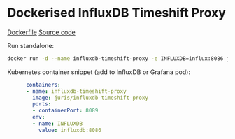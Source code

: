 # Dockerised InfluxDB Timeshift Proxy

[Dockerfile](https://github.com/juris/docker-influxdb-timeshift-proxy)
[Source code](https://github.com/maxsivanov/influxdb-timeshift-proxy)

Run standalone:

```sh
docker run -d --name influxdb-timeshift-proxy -e INFLUXDB=influx:8086 juris/influxdb-timeshift-proxy
```

Kubernetes container snippet (add to InfluxDB or Grafana pod):

```yml
      containers:
      - name: influxdb-timeshift-proxy
        image: juris/influxdb-timeshift-proxy
        ports:
        - containerPort: 8089
        env:
        - name: INFLUXDB
          value: influxdb:8086
```